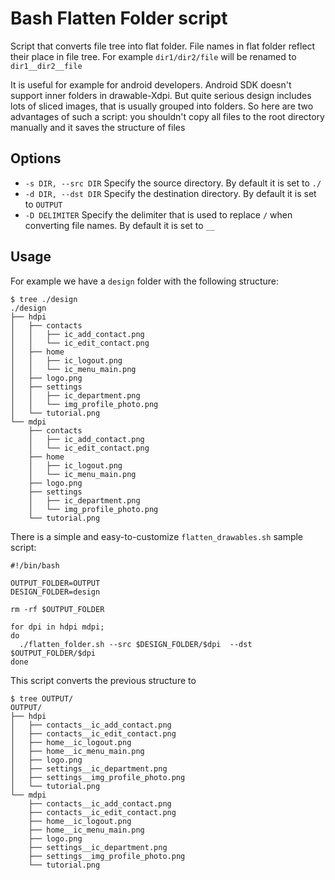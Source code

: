 Bash Flatten Folder script
==========================

Script that converts file tree into flat folder. File names in flat folder reflect their place in file tree. For example `dir1/dir2/file` will be renamed to `dir1__dir2__file`

It is useful for example for android developers. Android SDK doesn't support inner folders in drawable-Xdpi. But quite serious design includes lots of sliced images, that is usually grouped into folders. So here are two advantages of such a script: you shouldn't copy all files to the root directory manually and it saves the structure of files


Options
-------

- `-s DIR, --src DIR` Specify the source directory. By default it is set to `./`
- `-d DIR, --dst DIR` Specify the destination directory. By default it is set to `OUTPUT`
- `-D DELIMITER`  Specify the delimiter that is used to replace `/` when converting file names. By default it is set to `__`

Usage
-----

For example we have a `design` folder with the following structure:

```
$ tree ./design
./design
├── hdpi
│   ├── contacts
│   │   ├── ic_add_contact.png
│   │   └── ic_edit_contact.png
│   ├── home
│   │   ├── ic_logout.png
│   │   └── ic_menu_main.png
│   ├── logo.png
│   ├── settings
│   │   ├── ic_department.png
│   │   └── img_profile_photo.png
│   └── tutorial.png
└── mdpi
    ├── contacts
    │   ├── ic_add_contact.png
    │   └── ic_edit_contact.png
    ├── home
    │   ├── ic_logout.png
    │   └── ic_menu_main.png
    ├── logo.png
    ├── settings
    │   ├── ic_department.png
    │   └── img_profile_photo.png
    └── tutorial.png
```

There is a simple and easy-to-customize `flatten_drawables.sh` sample script:
```
#!/bin/bash

OUTPUT_FOLDER=OUTPUT
DESIGN_FOLDER=design

rm -rf $OUTPUT_FOLDER

for dpi in hdpi mdpi;
do
  ./flatten_folder.sh --src $DESIGN_FOLDER/$dpi  --dst $OUTPUT_FOLDER/$dpi
done
```

This script converts the previous structure to 

```
$ tree OUTPUT/
OUTPUT/
├── hdpi
│   ├── contacts__ic_add_contact.png
│   ├── contacts__ic_edit_contact.png
│   ├── home__ic_logout.png
│   ├── home__ic_menu_main.png
│   ├── logo.png
│   ├── settings__ic_department.png
│   ├── settings__img_profile_photo.png
│   └── tutorial.png
└── mdpi
    ├── contacts__ic_add_contact.png
    ├── contacts__ic_edit_contact.png
    ├── home__ic_logout.png
    ├── home__ic_menu_main.png
    ├── logo.png
    ├── settings__ic_department.png
    ├── settings__img_profile_photo.png
    └── tutorial.png
```

